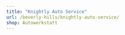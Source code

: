 ```yaml
---
title: "Knightly Auto Service"
url: /beverly-hills/knightly-auto-service/
shop: Autowerkstatt
---
```


